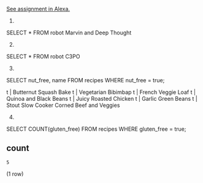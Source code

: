 [See assignment in Alexa.](https://alexa.bitmaker.co/cohorts/72/assignments/2244/latest)

1.

SELECT * FROM robot
Marvin and Deep Thought


2.

SELECT * FROM robot
C3PO


3.

SELECT nut_free, name FROM recipes WHERE nut_free = true;

t        | Butternut Squash Bake
t        | Vegetarian Bibimbap
t        | French Veggie Loaf
t        | Quinoa and Black Beans
t        | Juicy Roasted Chicken
t        | Garlic Green Beans
t        | Stout Slow Cooker Corned Beef and Veggies


4.

SELECT COUNT(gluten_free) FROM recipes WHERE
gluten_free = true;

count
-------
    5
(1 row)
